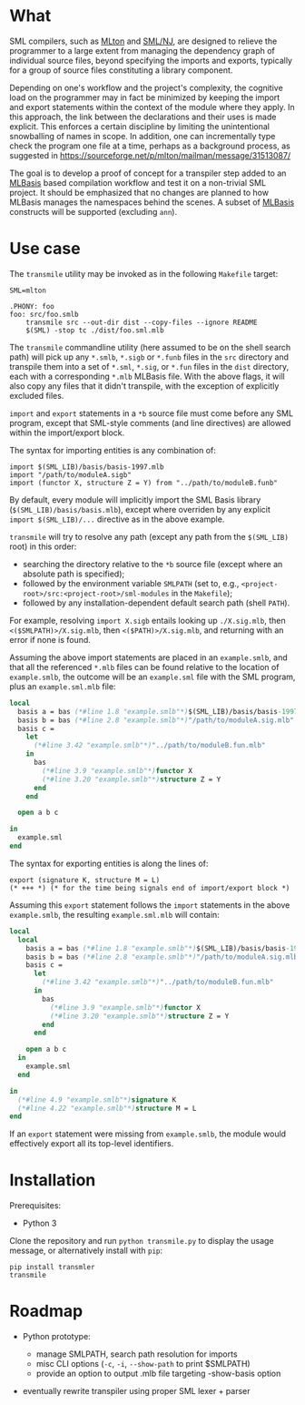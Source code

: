 # What

SML compilers, such as [MLton](http://mlton.org/MLBasis) and
[SML/NJ](http://www.smlnj.org/doc/CM/new.pdf), are designed to
relieve the programmer to a large extent from managing the dependency
graph of individual source files, beyond specifying the imports and
exports, typically for a group of source files constituting a library
component.

Depending on one's workflow and the project's complexity,
the cognitive load on the programmer may in fact be minimized by
keeping the import and export statements within the context of
the module where they apply. In this approach, the link between the
declarations and their uses is made explicit. This enforces a certain
discipline by limiting the unintentional snowballing of names in scope. 
In addition, one can incrementally type check the program one file at a time,
perhaps as a background process,
as suggested in https://sourceforge.net/p/mlton/mailman/message/31513087/

The goal is to develop a proof of concept for a transpiler step added to
an [MLBasis](http://mlton.org/MLBasis) based compilation workflow and test 
it on a non-trivial SML project. It should be emphasized
that no changes are planned to how MLBasis manages the namespaces
behind the scenes. A subset of 
[MLBasis](http://mlton.org/MLBasisSyntaxAndSemantics) constructs
will be supported (excluding `ann`).


# Use case

The `transmile` utility may be invoked as in the following
`Makefile` target:
```shell
SML=mlton

.PHONY: foo
foo: src/foo.smlb
	transmile src --out-dir dist --copy-files --ignore README
	$(SML) -stop tc ./dist/foo.sml.mlb
```

The `transmile` commandline utility (here assumed to be on the shell
search path) will pick up any `*.smlb`,
`*.sigb` or `*.funb` files in the `src` directory and transpile them into a 
set of `*.sml`, `*.sig`, or `*.fun` files in the `dist` directory, each
with a corresponding `*.mlb` MLBasis file.
With the above flags, it will also copy any files that it
didn't transpile, with the exception of explicitly excluded files.

`import` and `export` statements in a `*b` source file must come before any
SML program, except that SML-style comments (and line directives) are 
allowed within the import/export block.

The syntax for importing entities is any combination of:
```
import $(SML_LIB)/basis/basis-1997.mlb
import "/path/to/moduleA.sigb"
import (functor X, structure Z = Y) from "../path/to/moduleB.funb"
```

By default, every module will implicitly import the SML Basis library
(`$(SML_LIB)/basis/basis.mlb`), except where overriden by any explicit
`import $(SML_LIB)/...` directive as in the above example.

`transmile` will try to resolve any path (except any path from the
`$(SML_LIB)` root) in this order:
* searching the directory relative to the `*b` source file (except
    where an absolute path is specified);
* followed by the environment variable `SMLPATH` (set to, e.g.,
    `<project-root>/src:<project-root>/sml-modules` in the `Makefile`);
* followed by any installation-dependent default search path (shell `PATH`).

For example, resolving `import X.sigb` entails looking up `./X.sig.mlb`,
then `<($SMLPATH)>/X.sig.mlb`, then `<($PATH)>/X.sig.mlb`, and returning with
an error if none is found.

Assuming the above import statements are placed in an `example.smlb`, 
and that all the referenced `*.mlb` files can be found relative to the
location of `example.smlb`,
the outcome will be an `example.sml` file with the SML program, plus
an `example.sml.mlb` file:

```sml
local
  basis a = bas (*#line 1.8 "example.smlb"*)$(SML_LIB)/basis/basis-1997.mlb end
  basis b = bas (*#line 2.8 "example.smlb"*)"/path/to/moduleA.sig.mlb" end
  basis c =
    let
      (*#line 3.42 "example.smlb"*)"../path/to/moduleB.fun.mlb"
    in
      bas
        (*#line 3.9 "example.smlb"*)functor X
        (*#line 3.20 "example.smlb"*)structure Z = Y
      end
    end

  open a b c

in
  example.sml
end
```

The syntax for exporting entities is along the lines of:
```
export (signature K, structure M = L)
(* +++ *) (* for the time being signals end of import/export block *)
```

Assuming this `export` statement follows the `import` statements in the
above `example.smlb`, the resulting `example.sml.mlb`
will contain:

```sml
local
  local
    basis a = bas (*#line 1.8 "example.smlb"*)$(SML_LIB)/basis/basis-1997.mlb end
    basis b = bas (*#line 2.8 "example.smlb"*)"/path/to/moduleA.sig.mlb" end
    basis c =
      let
        (*#line 3.42 "example.smlb"*)"../path/to/moduleB.fun.mlb"
      in
        bas
          (*#line 3.9 "example.smlb"*)functor X
          (*#line 3.20 "example.smlb"*)structure Z = Y
        end
      end

    open a b c
  in
    example.sml
  end

in
  (*#line 4.9 "example.smlb"*)signature K
  (*#line 4.22 "example.smlb"*)structure M = L
end
```

If an `export` statement were missing from `example.smlb`, the module
would effectively export all its top-level identifiers.

# Installation

Prerequisites:
- Python 3

Clone the repository and run `python transmile.py` to display the
usage message, or alternatively install with `pip`:

```shell
pip install transmler
transmile
```


# Roadmap

- Python prototype:
  * manage SMLPATH, search path resolution for imports
  * misc CLI options (`-c`, `-i`, `--show-path` to print $SMLPATH)
  * provide an option to output .mlb file targeting -show-basis option

- eventually rewrite transpiler using proper SML lexer + parser
